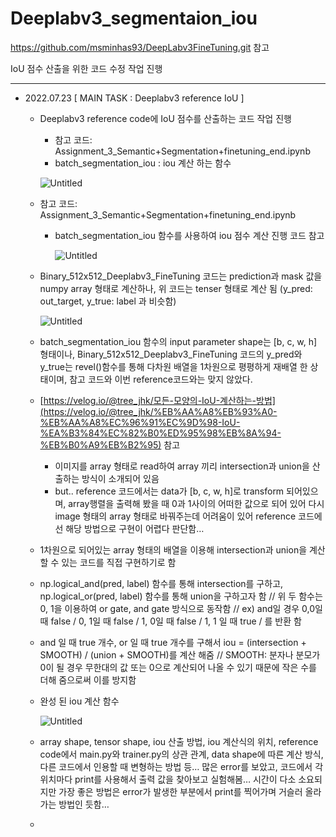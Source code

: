 # Deeplabv3_segmentaion_iou

https://github.com/msminhas93/DeepLabv3FineTuning.git 참고

IoU 점수 산출을 위한 코드 수정 작업 진행

---

- 2022.07.23  [ MAIN TASK : Deeplabv3 reference IoU ]
    - Deeplabv3 reference code에 IoU 점수를 산출하는 코드 작업 진행
        - 참고 코드: Assignment_3_Semantic+Segmentation+finetuning_end.ipynb
        - batch_segmentation_iou : iou 계산 하는 함수
        
        ![Untitled](https://s3-us-west-2.amazonaws.com/secure.notion-static.com/e4d0c249-9c2d-48c3-9c4f-04cb26cdb757/Untitled.png)
        
    
    - 참고 코드: Assignment_3_Semantic+Segmentation+finetuning_end.ipynb
        - batch_segmentation_iou 함수를 사용하여 iou 점수 계산 진행 코드 참고
            
            ![Untitled](https://s3-us-west-2.amazonaws.com/secure.notion-static.com/ee8343b7-4ef8-4f2e-8d84-457e710f01cc/Untitled.png)
            
    - Binary_512x512_Deeplabv3_FineTuning 코드는 prediction과 mask 값을 numpy array 형태로 계산하나, 위 코드는 tenser 형태로 계산 됨 (y_pred: out_target, y_true: label 과 비슷함)
        
        ![Untitled](https://s3-us-west-2.amazonaws.com/secure.notion-static.com/e81df006-e4cd-40e9-a592-46a09812b2e1/Untitled.png)
        
    - batch_segmentation_iou 함수의 input parameter shape는 [b, c, w, h] 형태이나, Binary_512x512_Deeplabv3_FineTuning 코드의 y_pred와 y_true는 revel()함수를 통해 다차원 배열을 1차원으로 평평하게 재배열 한 상태이며, 참고 코드와 이번 reference코드와는 맞지 않았다.
    - [https://velog.io/@tree_jhk/모든-모양의-IoU-계산하는-방법](https://velog.io/@tree_jhk/%EB%AA%A8%EB%93%A0-%EB%AA%A8%EC%96%91%EC%9D%98-IoU-%EA%B3%84%EC%82%B0%ED%95%98%EB%8A%94-%EB%B0%A9%EB%B2%95) 참고
        - 이미지를 array 형태로 read하여 array 끼리 intersection과 union을 산출하는 방식이 소개되어 있음
        - but.. reference 코드에서는 data가 [b, c, w, h]로 transform 되어있으며, array행렬을 출력해 봤을 때 0과 1사이의 어떠한 값으로 되어 있어 다시 image 형태의 array 형태로 바꿔주는데 어려움이 있어 reference 코드에선 해당 방법으로 구현이 어렵다 판단함…
    - 1차원으로 되어있는 array 형태의 배열을 이용해 intersection과 union을 계산할 수 있는 코드를 직접 구현하기로 함
    - np.logical_and(pred, label) 함수를 통해 intersection를 구하고, np.logical_or(pred, label) 함수를 통해 union을 구하고자 함 // 위 두 함수는 0, 1을 이용하여 or gate, and gate 방식으로 동작함 //  ex) and일 경우 0,0일 때 false / 0, 1일 때 false / 1, 0일 때 false / 1, 1 일 때 true / 를 반환 함
    - and 일 때 true 개수, or 일 때 true 개수를 구해서 iou = (intersection + SMOOTH) / (union + SMOOTH)를 계산 해줌 // SMOOTH: 분자나 분모가 0이 될 경우 무한대의 값 또는 0으로 계산되어 나올 수 있기 때문에 작은 수를 더해 줌으로써 이를 방지함
    - 완성 된 iou 계산 함수
        
        ![Untitled](https://s3-us-west-2.amazonaws.com/secure.notion-static.com/bcc7085b-7557-4dfa-903a-159b33b642df/Untitled.png)
        
    - array shape, tensor shape, iou 산출 방법, iou 계산식의 위치,  reference code에서 main.py와 trainer.py의 상관 관계, data shape에 따른 계산 방식, 다른 코드에서 인용할 때 변형하는 방법 등… 많은 error를 보았고, 코드에서 각 위치마다 print를 사용해서 출력 값을 찾아보고 실험해봄… 시간이 다소 소요되지만 가장 좋은 방법은 error가 발생한 부분에서 print를 찍어가며 거슬러 올라가는 방법인 듯함…
    
    -

